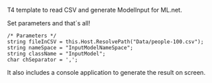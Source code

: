 T4 template to read CSV and generate ModelInput for ML.net.

Set parameters and that´s all!

    /* Parameters */
    string fileInCSV = this.Host.ResolvePath("Data/people-100.csv");
    string nameSpace = "InputModelNameSpace";
    string className = "InputModel";    
    char chSeparator = ',';

It also includes a console application to generate the result on screen.
